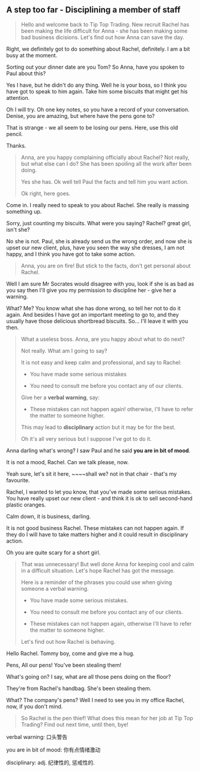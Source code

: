 ## A step too far - Disciplining a member of staff

> Hello and welcome back to Tip Top Trading. New recruit Rachel has been making the life difficult for Anna - she has been making some bad business dicisions. Let's find out how Anna can save the day. 

Right, we definitely got to do something about Rachel, definitely. I am a bit busy at the moment. 

Sorting out your dinner date are you Tom? So Anna, have you spoken to Paul about this?

Yes I have, but he didn't do any thing. Well he is your boss, so I think you have got to speak to him again. Take him some biscuits that might get his attention. 

Oh I will try. Oh one key notes, so you have a record of your conversation. 
Denise, you are amazing, but where have the pens gone to? 

That is strange - we all seem to be losing our pens. Here, use this old pencil. 

Thanks.

> Anna, are you happy complaining officially about Rachel? Not really, but what else can I do? She has been spoiling all the work after been doing. 
> 
> Yes she has. Ok well tell Paul the facts and tell him you want action. 
> 
> Ok right, here goes. 

Come in. I really need to speak to you about Rachel. She really is massing something up. 

Sorry, just counting my biscuits. What were you saying? Rachel? great girl, isn't she?

No she is not. Paul, she is already send us the wrong order, and now she is upset our new client, plus, have you seen the way she dresses, I am not happy, and I think you have got to take some action. 

> Anna, you are on fire! But stick to the facts, don't get personal about Rachel.

 Well I am sure Mr Socrates would disagree with you, look if she is as bad as you say then I'll give you my permission to discipline her - give her a warning. 

What? Me? You know what she has done wrong, so tell her not to do it again. And besides I have got an important meeting to go to, and they usually have those delicious shortbread biscuits. So... I'll leave it with you then. 

> What a useless boss. Anna, are you happy about what to do next? 
> 
> Not really. What am I going to say? 
> 
> It is not easy and keep calm and professional, and say to Rachel:
> 
> * You have made some serious mistakes
> 
> * You need to consult me before you contact any of our clients.
> 
> Give her a **verbal warning**, say:
> 
> * These mistakes can not happen again! otherwise, I'll have to refer the matter to someone higher. 
> 
> This may lead to **disciplinary** action but it may be for the best. 
> 
> Oh it's all very serious but I suppose I've got to do it. 

Anna darling what's wrong? I saw Paul and he said **you are in bit of mood**.

It is not a mood, Rachel. Can we talk please, now.

Yeah sure, let's sit it here, ~~~~shall we? not in that chair - that's my favourite. 

Rachel, I wanted to let you know, that you've made some serious mistakes. You have really upset our new client - and think it is ok to sell second-hand plastic oranges. 

Calm down, it is business, darling. 

It is not good business Rachel. These mistakes can not happen again. If they do I will have to take matters higher and it could result in disciplinary action.

Oh you are quite scary for a short girl. 

> That was unnecessary! But well done Anna for keeping cool and calm in a difficult situation. Let's hope Rachel has got the message. 
> 
> Here is a reminder of the phrases you could use when giving someone a verbal warning. 
> 
> * You have made some serious mistakes.
> 
> * You need to consult me before you contact any of our clients.
> 
> * These mistakes can not happen again, otherwise I'll have to refer the matter to someone higher. 
> 
> Let's find out how Rachel is behaving. 

Hello Rachel. Tommy boy, come and give me a hug. 

Pens, All our pens! You've been stealing them! 

What's going on? I say, what are all those pens doing on the floor?

They're from Rachel's handbag. She's been stealing them. 

What? The company's pens? Well I need to see you in my office Rachel, now, if you don't mind. 

> So Rachel is the pen thief! What does this mean for her job at Tip Top Trading? Find out next time, until then, bye!

verbal warning: 口头警告

you are in bit of mood: 你有点情绪激动

disciplinary: adj. 纪律性的, 惩戒性的.
